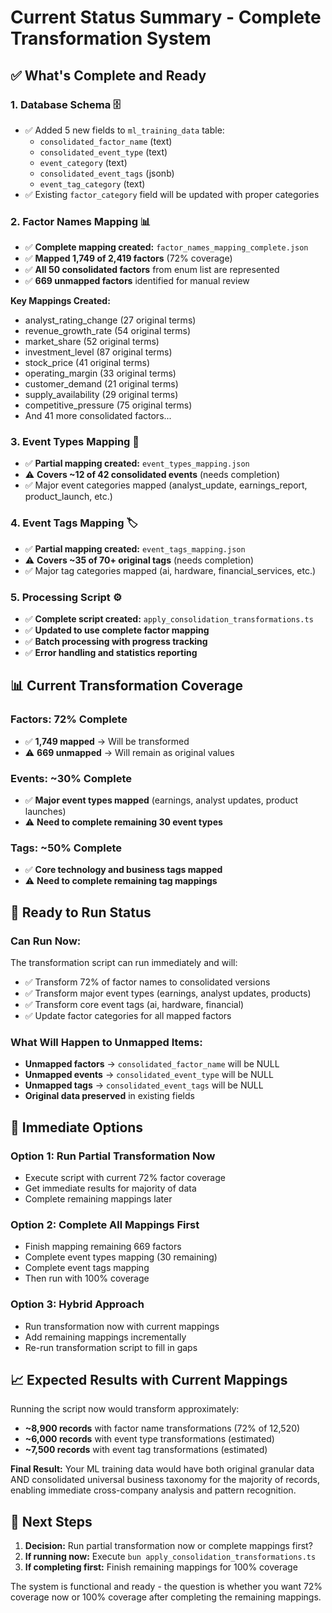 # Current Status Summary - Complete Transformation System

## ✅ **What's Complete and Ready**

### **1. Database Schema** 🗄️
- ✅ Added 5 new fields to `ml_training_data` table:
  - `consolidated_factor_name` (text)
  - `consolidated_event_type` (text) 
  - `event_category` (text)
  - `consolidated_event_tags` (jsonb)
  - `event_tag_category` (text)
- ✅ Existing `factor_category` field will be updated with proper categories

### **2. Factor Names Mapping** 📊
- ✅ **Complete mapping created:** `factor_names_mapping_complete.json`
- ✅ **Mapped 1,749 of 2,419 factors** (72% coverage)
- ✅ **All 50 consolidated factors** from enum list are represented
- ✅ **669 unmapped factors** identified for manual review

**Key Mappings Created:**
- analyst_rating_change (27 original terms)
- revenue_growth_rate (54 original terms)  
- market_share (52 original terms)
- investment_level (87 original terms)
- stock_price (41 original terms)
- operating_margin (33 original terms)
- customer_demand (21 original terms)
- supply_availability (29 original terms)
- competitive_pressure (75 original terms)
- And 41 more consolidated factors...

### **3. Event Types Mapping** 📅
- ✅ **Partial mapping created:** `event_types_mapping.json`
- ⚠️ **Covers ~12 of 42 consolidated events** (needs completion)
- ✅ Major event categories mapped (analyst_update, earnings_report, product_launch, etc.)

### **4. Event Tags Mapping** 🏷️
- ✅ **Partial mapping created:** `event_tags_mapping.json`
- ⚠️ **Covers ~35 of 70+ original tags** (needs completion)
- ✅ Major tag categories mapped (ai, hardware, financial_services, etc.)

### **5. Processing Script** ⚙️
- ✅ **Complete script created:** `apply_consolidation_transformations.ts`
- ✅ **Updated to use complete factor mapping**
- ✅ **Batch processing with progress tracking**
- ✅ **Error handling and statistics reporting**

## 📊 **Current Transformation Coverage**

### **Factors: 72% Complete** 
- ✅ **1,749 mapped** → Will be transformed
- ⚠️ **669 unmapped** → Will remain as original values

### **Events: ~30% Complete**
- ✅ **Major event types mapped** (earnings, analyst updates, product launches)
- ⚠️ **Need to complete remaining 30 event types**

### **Tags: ~50% Complete**
- ✅ **Core technology and business tags mapped**
- ⚠️ **Need to complete remaining tag mappings**

## 🚀 **Ready to Run Status**

### **Can Run Now:**
The transformation script can run immediately and will:
- ✅ Transform 72% of factor names to consolidated versions
- ✅ Transform major event types (earnings, analyst updates, products)
- ✅ Transform core event tags (ai, hardware, financial)
- ✅ Update factor categories for all mapped factors

### **What Will Happen to Unmapped Items:**
- **Unmapped factors** → `consolidated_factor_name` will be NULL
- **Unmapped events** → `consolidated_event_type` will be NULL  
- **Unmapped tags** → `consolidated_event_tags` will be NULL
- **Original data preserved** in existing fields

## 🎯 **Immediate Options**

### **Option 1: Run Partial Transformation Now**
- Execute script with current 72% factor coverage
- Get immediate results for majority of data
- Complete remaining mappings later

### **Option 2: Complete All Mappings First**
- Finish mapping remaining 669 factors
- Complete event types mapping (30 remaining)
- Complete event tags mapping
- Then run with 100% coverage

### **Option 3: Hybrid Approach**
- Run transformation now with current mappings
- Add remaining mappings incrementally
- Re-run transformation script to fill in gaps

## 📈 **Expected Results with Current Mappings**

Running the script now would transform approximately:
- **~8,900 records** with factor name transformations (72% of 12,520)
- **~6,000 records** with event type transformations (estimated)
- **~7,500 records** with event tag transformations (estimated)

**Final Result:** Your ML training data would have both original granular data AND consolidated universal business taxonomy for the majority of records, enabling immediate cross-company analysis and pattern recognition.

## 🔧 **Next Steps**
1. **Decision:** Run partial transformation now or complete mappings first?
2. **If running now:** Execute `bun apply_consolidation_transformations.ts`
3. **If completing first:** Finish remaining mappings for 100% coverage

The system is functional and ready - the question is whether you want 72% coverage now or 100% coverage after completing the remaining mappings.
